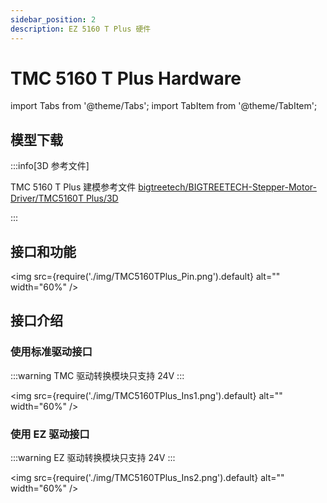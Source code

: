```yaml
---
sidebar_position: 2
description: EZ 5160 T Plus 硬件
---
```


# TMC 5160 T Plus Hardware

<!-- import lib start -->

import Tabs from '@theme/Tabs';
import TabItem from '@theme/TabItem';

<!-- import lib end -->

## 模型下载

:::info[3D 参考文件]

TMC 5160 T Plus 建模参考文件 [bigtreetech/BIGTREETECH-Stepper-Motor-Driver/TMC5160T Plus/3D](https://github.com/bigtreetech/BIGTREETECH-Stepper-Motor-Driver/tree/master/TMC5160T%20Plus/3D)

:::

## 接口和功能

<img
    src={require('./img/TMC5160TPlus_Pin.png').default}
    alt="" width="60%"
/>

## 接口介绍

### 使用标准驱动接口

:::warning
TMC 驱动转换模块只支持 24V
:::

<img
    src={require('./img/TMC5160TPlus_Ins1.png').default}
    alt="" width="60%"
/>

### 使用 EZ 驱动接口

:::warning
EZ 驱动转换模块只支持 24V
:::

<img
    src={require('./img/TMC5160TPlus_Ins2.png').default}
    alt="" width="60%"
/>
